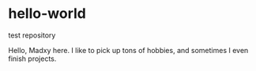 # hello-world
test repository

Hello, Madxy here.
I like to pick up tons of hobbies, and sometimes I even finish projects.
